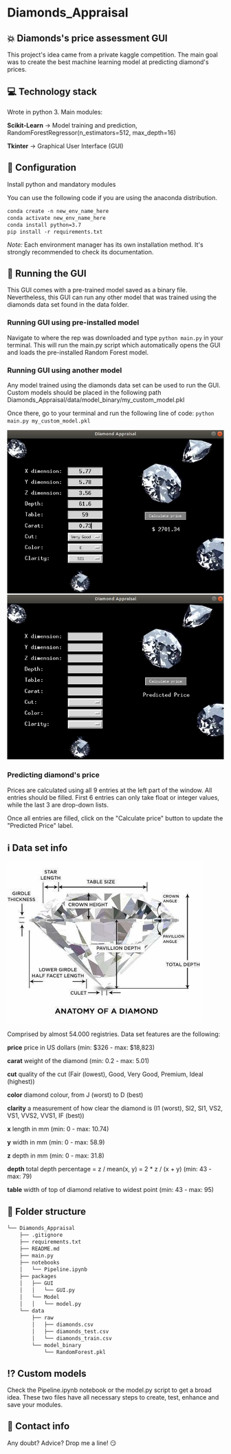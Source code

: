 # Diamonds_Appraisal

## :boom: Diamonds's price assessment GUI

This project's idea came from a private kaggle competition. The main goal was to create the best machine learning model at predicting diamond's prices. 

## :computer: **Technology stack**
Wrote in python 3. Main modules:

**Scikit-Learn** -> Model training and prediction, RandomForestRegressor(n_estimators=512, max_depth=16)

**Tkinter** -> Graphical User Interface (GUI)

## :wrench: **Configuration**
Install python and mandatory modules

You can use the following code if you are using the anaconda distribution.

```
conda create -n new_env_name_here
conda activate new_env_name_here
conda install python=3.7
pip install -r requirements.txt
```

*Note:* Each environment manager has its own installation method. It's strongly recommended to check its documentation.

## :snake: **Running the GUI**
This GUI comes with a pre-trained model saved as a binary file. Nevertheless, this GUI can run any other model that was trained using the diamonds data set found in the data folder.

### Running GUI using pre-installed model 
Navigate to where the rep was downloaded and type `python main.py` in your terminal. This will run the main.py script which automatically opens the GUI and loads the pre-installed Random Forest model.

### Running GUI using another model
Any model trained using the diamonds data set can be used to run the GUI. Custom models should be placed in the following path Diamonds_Appraisal/data/model_binary/my_custom_model.pkl

Once there, go to your terminal and run the following line of code: `python main.py my_custom_model.pkl`

![](images/gui1.png) ![](images/gui2.png)

### Predicting diamond's price 
Prices are calculated using all 9 entries at the left part of the window. All entries should be filled. First 6 entries can only take float or integer values, while the last 3 are drop-down lists.

Once all entries are filled, click on the "Calculate price" button to update the "Predicted Price" label.

## :information_source: **Data set info**

![](images/diamond.jpg)

Comprised by almost 54.000 registries. Data set features are the following:

**price** price in US dollars (min: $326 - max: $18,823)

**carat** weight of the diamond (min: 0.2 - max: 5.01)

**cut** quality of the cut (Fair (lowest), Good, Very Good, Premium, Ideal (highest))

**color** diamond colour, from J (worst) to D (best)

**clarity** a measurement of how clear the diamond is (I1 (worst), SI2, SI1, VS2, VS1, VVS2, VVS1, IF (best))

**x** length in mm (min: 0 - max: 10.74)

**y** width in mm (min: 0 - max: 58.9)

**z** depth in mm (min: 0 - max: 31.8)

**depth** total depth percentage = z / mean(x, y) = 2 * z / (x + y) (min: 43 - max: 79)

**table** width of top of diamond relative to widest point (min: 43 - max: 95)

## :file_folder: **Folder structure**
```
└── Diamonds_Appraisal
    ├── .gitignore
    ├── requirements.txt
    ├── README.md
    ├── main.py
    ├── notebooks
    │   └── Pipeline.ipynb
    ├── packages
    │   ├── GUI
    │   │   └── GUI.py
    │   └── Model
    │   │   └── model.py
    └── data
        ├── raw
        │   ├── diamonds.csv
        │   ├── diamonds_test.csv
        │   └── diamonds_train.csv
        └── model_binary
            └── RandomForest.pkl
```

## :interrobang: **Custom models**
Check the Pipeline.ipynb notebook or the model.py script to get a broad idea. These two files have all necessary steps to create, test, enhance and save your modules.

## :love_letter: **Contact info**
Any doubt? Advice?  Drop me a line! :smirk:
